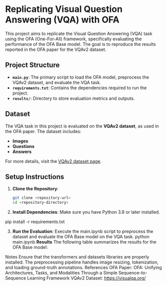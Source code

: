 # Replicating Visual Question Answering (VQA) with OFA

This project aims to replicate the Visual Question Answering (VQA) task using the OFA (One-For-All) framework, specifically evaluating the performance of the OFA Base model. The goal is to reproduce the results reported in the OFA paper for the VQAv2 dataset.

## Project Structure

- **`main.py`**: The primary script to load the OFA model, preprocess the VQAv2 dataset, and evaluate the VQA task.
- **`requirements.txt`**: Contains the dependencies required to run the project.
- **`results/`**: Directory to store evaluation metrics and outputs.

## Dataset

The VQA task in this project is evaluated on the **VQAv2 dataset**, as used in the OFA paper. The dataset includes:

- **Images**
- **Questions**
- **Answers**

For more details, visit the [VQAv2 dataset page](https://visualqa.org/).

## Setup Instructions

1. **Clone the Repository**:
   ```bash
   git clone <repository-url>
   cd <repository-directory>
2. **Install Dependencies**: Make sure you have Python 3.8 or later installed.

pip install -r requirements.txt


3. **Run the Evaluation**: Execute the main.ipynb script to preprocess the dataset and evaluate the OFA Base model on the VQA task.
python main.ipynb
**Results**
The following table summarizes the results for the OFA Base model:

Notes
Ensure that the transformers and datasets libraries are properly installed.
The preprocessing pipeline handles image resizing, tokenization, and loading ground-truth annotations.
References
OFA Paper: OFA: Unifying Architectures, Tasks, and Modalities Through a Simple Sequence-to-Sequence Learning Framework
VQAv2 Dataset: https://visualqa.org/
